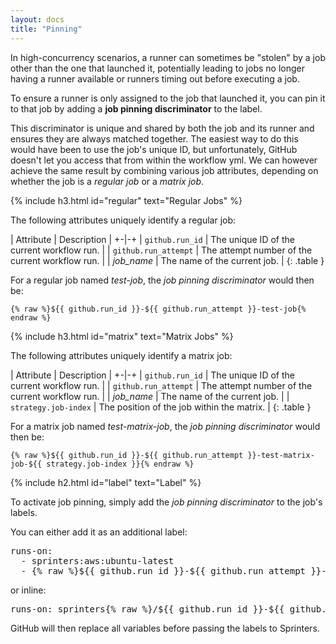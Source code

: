 ```yaml
---
layout: docs
title: "Pinning"
---
```


In high-concurrency scenarios, a runner can sometimes be "stolen" by a job other than the one that launched it,
potentially leading to jobs no longer having a runner available or runners timing out before executing a job.

To ensure a runner is only assigned to the job that launched it, you can pin it to that job by adding a **job pinning discriminator** to the label.

This discriminator is unique and shared by both the job and its runner and ensures they are always matched together.
The easiest way to do this would have been to use the job's unique ID, but unfortunately, GitHub doesn't let you access that from within the workflow yml.
We can however achieve the same result by combining various job attributes, depending on whether the job is a _regular job_ or a _matrix job_.

{% include h3.html id="regular" text="Regular Jobs" %}

The following attributes uniquely identify a regular job:

| Attribute | Description |
+-|-+
| `github.run_id` | The unique ID of the current workflow run. |
| `github.run_attempt` | The attempt number of the current workflow run. |
| _job_name_ | The name of the current job. |
{: .table }

For a regular job named _test-job_, the _job pinning discriminator_ would then be:

```
{% raw %}${{ github.run_id }}-${{ github.run_attempt }}-test-job{% endraw %}
```

{% include h3.html id="matrix" text="Matrix Jobs" %}

The following attributes uniquely identify a matrix job:

| Attribute | Description |
+-|-+
| `github.run_id` | The unique ID of the current workflow run. |
| `github.run_attempt` | The attempt number of the current workflow run. |
| _job_name_ | The name of the current job. |
| `strategy.job-index` | The position of the job within the matrix. |
{: .table }

For a matrix job named _test-matrix-job_, the _job pinning discriminator_ would then be:

```
{% raw %}${{ github.run_id }}-${{ github.run_attempt }}-test-matrix-job-${{ strategy.job-index }}{% endraw %}
```

{% include h2.html id="label" text="Label" %}

To activate job pinning, simply add the _job pinning discriminator_ to the job's labels.

You can either add it as an additional label:

<div class="alert alert-info font-monospace p-0 mb-3 position-relative" role="alert">
    <pre class="mb-0 p-2 fs-7">
runs-on:
  - sprinters:aws:ubuntu-latest
  - <span class="fw-bold fst-italic text-warning">{% raw %}${{ github.run_id }}-${{ github.run_attempt }}-test-matrix-job-${{ strategy.job-index }}{% endraw %}</span></pre>
</div>

or inline:

<div class="alert alert-info font-monospace p-0 mb-3 position-relative" role="alert">
    <pre class="mb-0 p-2 fs-7">runs-on: sprinters<span class="fw-bold fst-italic text-warning">{% raw %}/${{ github.run_id }}-${{ github.run_attempt }}-test-job{% endraw %}</span>:aws:ubuntu-latest</pre>
</div>

GitHub will then replace all variables before passing the labels to Sprinters.
